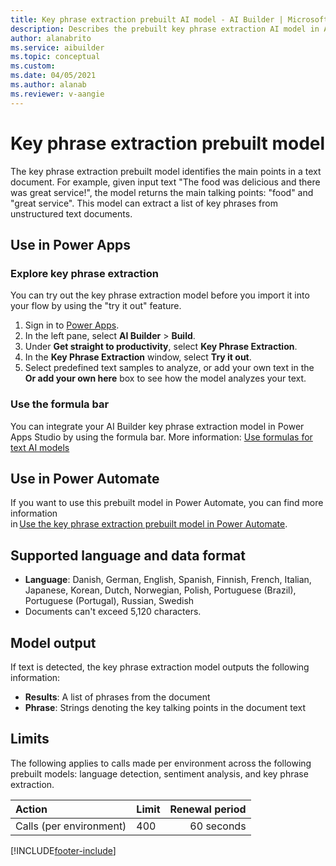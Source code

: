 ```yaml
---
title: Key phrase extraction prebuilt AI model - AI Builder | Microsoft Docs
description: Describes the prebuilt key phrase extraction AI model in AI Builder.
author: alanabrito
ms.service: aibuilder
ms.topic: conceptual
ms.custom: 
ms.date: 04/05/2021
ms.author: alanab
ms.reviewer: v-aangie
---
```


# Key phrase extraction prebuilt model

The key phrase extraction prebuilt model identifies the main points in a text document. For example, given input text "The food was delicious and there was great service!", the model returns the main talking points: "food" and "great service". This model can extract a list of key phrases from unstructured text documents.

## Use in Power Apps

### Explore key phrase extraction

You can try out the key phrase extraction model before you import it into your flow by using the "try it out" feature.

1. Sign in to [Power Apps](https://make.powerapps.com).
1. In the left pane, select **AI Builder** > **Build**.
1. Under **Get straight to productivity**, select **Key Phrase Extraction**.
1. In the **Key Phrase Extraction** window, select **Try it out**. 
1. Select predefined text samples to analyze, or add your own text in the **Or add your own here** box to see how the model analyzes your text.

### Use the formula bar

You can integrate your AI Builder key phrase extraction model in Power Apps Studio by using the formula bar. More information: [Use formulas for text AI models](use-model.md#use-formulas-for-text-ai-models)

## Use in Power Automate

If you want to use this prebuilt model in Power Automate, you can find more information in [Use the key phrase extraction prebuilt model in Power Automate](flow-key-phrase-extraction.md).
 
## Supported language and data format

- **Language**: Danish, German, English, Spanish, Finnish, French, Italian, Japanese, Korean, Dutch, Norwegian, Polish, Portuguese (Brazil), Portuguese (Portugal), Russian, Swedish
- Documents can't exceed 5,120 characters.

## Model output

If text is detected, the key phrase extraction model outputs the following information:

- **Results**: A list of phrases from the document
- **Phrase**: Strings denoting the key talking points in the document text

## Limits

The following applies to calls made per environment across the following prebuilt models: language detection, sentiment analysis, and key phrase extraction.

|**Action**|**Limit**|**Renewal period**|
|:-----|:-----|-----:|
|Calls (per environment)|400|60 seconds|


[!INCLUDE[footer-include](includes/footer-banner.md)]

